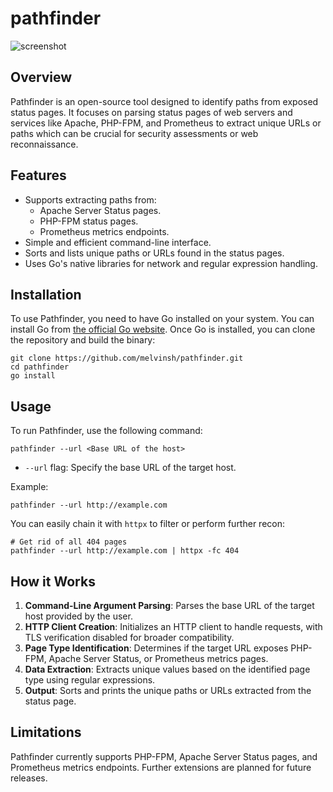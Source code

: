 # pathfinder

![screenshot](https://github.com/melvinsh/pathfinder/assets/1312973/cfe537e3-8602-4913-8cb8-9e299b7a9e69)

## Overview
Pathfinder is an open-source tool designed to identify paths from exposed status pages. It focuses on parsing status pages of web servers and services like Apache, PHP-FPM, and Prometheus to extract unique URLs or paths which can be crucial for security assessments or web reconnaissance.

## Features
- Supports extracting paths from:
  - Apache Server Status pages.
  - PHP-FPM status pages.
  - Prometheus metrics endpoints.
- Simple and efficient command-line interface.
- Sorts and lists unique paths or URLs found in the status pages.
- Uses Go's native libraries for network and regular expression handling.

## Installation
To use Pathfinder, you need to have Go installed on your system. You can install Go from [the official Go website](https://golang.org/dl/). Once Go is installed, you can clone the repository and build the binary:

``` shell
git clone https://github.com/melvinsh/pathfinder.git
cd pathfinder
go install
```

## Usage
To run Pathfinder, use the following command:

``` shell
pathfinder --url <Base URL of the host>
```

- `--url` flag: Specify the base URL of the target host.

Example:

``` shell
pathfinder --url http://example.com
```

You can easily chain it with `httpx` to filter or perform further recon:

``` shell
# Get rid of all 404 pages
pathfinder --url http://example.com | httpx -fc 404
```

## How it Works
1. **Command-Line Argument Parsing**: Parses the base URL of the target host provided by the user.
2. **HTTP Client Creation**: Initializes an HTTP client to handle requests, with TLS verification disabled for broader compatibility.
3. **Page Type Identification**: Determines if the target URL exposes PHP-FPM, Apache Server Status, or Prometheus metrics pages.
4. **Data Extraction**: Extracts unique values based on the identified page type using regular expressions.
5. **Output**: Sorts and prints the unique paths or URLs extracted from the status page.

## Limitations
Pathfinder currently supports PHP-FPM, Apache Server Status pages, and Prometheus metrics endpoints. Further extensions are planned for future releases.
